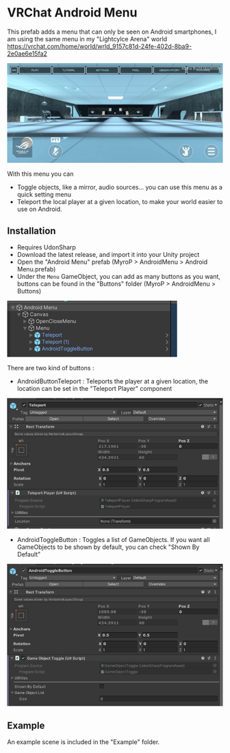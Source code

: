 # VRChat Android Menu

This prefab adds a menu that can only be seen on Android smartphones, I am using the same menu in my "Lightcylce Arena" world https://vrchat.com/home/world/wrld_9157c81d-24fe-402d-8ba9-2e0ae6e15fa2

![Showcase](https://github.com/MyroG/VRChat-Android-Menu/blob/master/Doc/Lightcycle.jpg)

With this menu you can
- Toggle objects, like a mirror, audio sources... you can use this menu as a quick setting menu
- Teleport the local player at a given location, to make your world easier to use on Android. 

## Installation

- Requires UdonSharp
- Download the latest release, and import it into your Unity project
- Open the "Android Menu" prefab (MyroP > AndroidMenu > Android Menu.prefab)
- Under the `Menu` GameObject, you can add as many buttons as you want, buttons can be found in the "Buttons" folder (MyroP > AndroidMenu > Buttons)

![Showcase](https://github.com/MyroG/VRChat-Android-Menu/blob/master/Doc/hierarchy.PNG)

There are two kind of buttons :
- AndroidButtonTeleport : Teleports the player at a given location, the location can be set in the "Teleport Player" component
 
![Showcase](https://github.com/MyroG/VRChat-Android-Menu/blob/master/Doc/Teleport.PNG)
- AndroidToggleButton : Toggles a list of GameObjects. If you want all GameObjects to be shown by default, you can check "Shown By Default"

![Showcase](https://github.com/MyroG/VRChat-Android-Menu/blob/master/Doc/Toggle.PNG)

## Example

An example scene is included in the "Example" folder.
